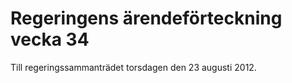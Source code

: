 # Regeringens ärendeförteckning vecka 34

Till regeringssammanträdet torsdagen den 23 augusti 2012\.

